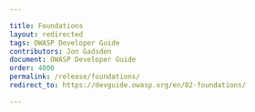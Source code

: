 ```yaml
---

title: Foundations
layout: redirected
tags: OWASP Developer Guide
contributors: Jon Gadsden
document: OWASP Developer Guide
order: 4000
permalink: /release/foundations/
redirect_to: https://devguide.owasp.org/en/02-foundations/

---
```



